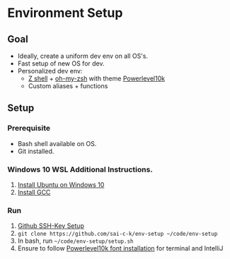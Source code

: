 # Environment Setup

## Goal
- Ideally, create a uniform dev env on all OS's.
- Fast setup of new OS for dev.
- Personalized dev env:
    - [Z shell](http://zsh.sourceforge.net/) + [oh-my-zsh](https://ohmyz.sh/) with theme [Powerlevel10k](https://github.com/romkatv/powerlevel10k)
    - Custom aliases + functions
    
## Setup

### Prerequisite

- Bash shell available on OS.
- Git installed.

### Windows 10 WSL Additional Instructions.

1. [Install Ubuntu on Windows 10](https://ubuntu.com/tutorials/ubuntu-on-windows)
2. [Install GCC](https://linuxize.com/post/how-to-install-gcc-compiler-on-ubuntu-18-04/)

### Run
1. [Github SSH-Key Setup](https://docs.github.com/en/github/authenticating-to-github/generating-a-new-ssh-key-and-adding-it-to-the-ssh-agent) 
2. `git clone https://github.com/sai-c-k/env-setup ~/code/env-setup`
3. In bash, run `~/code/env-setup/setup.sh`
4. Ensure to follow [Powerlevel10k font installation](https://github.com/romkatv/powerlevel10k#manual-font-installation) for terminal and IntelliJ
